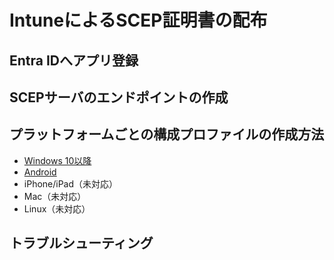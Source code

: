 # IntuneによるSCEP証明書の配布

## Entra IDへアプリ登録

## SCEPサーバのエンドポイントの作成

## プラットフォームごとの構成プロファイルの作成方法

* [Windows 10以降](windows10later.md)
* [Android](android.md)
* iPhone/iPad（未対応）
* Mac（未対応）
* Linux（未対応）

## トラブルシューティング